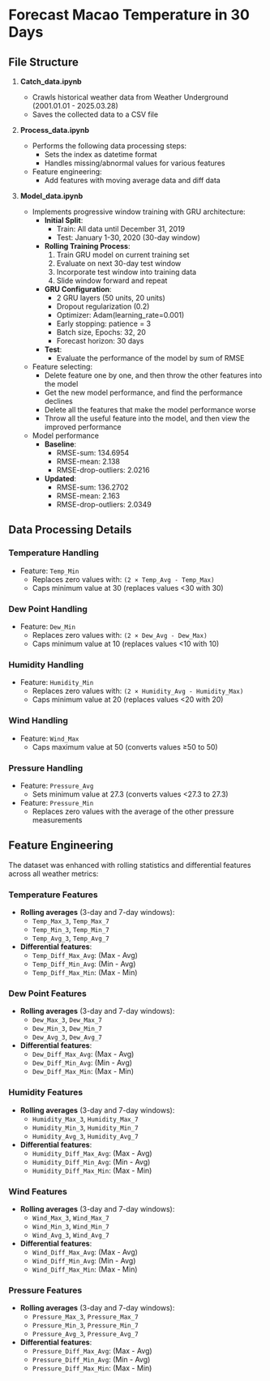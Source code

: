 # Forecast Macao Temperature in 30 Days

## File Structure

1. **Catch_data.ipynb**
   - Crawls historical weather data from Weather Underground (2001.01.01 - 2025.03.28)
   - Saves the collected data to a CSV file

2. **Process_data.ipynb**
   - Performs the following data processing steps:
     - Sets the index as datetime format
     - Handles missing/abnormal values for various features
   - Feature engineering:
     - Add features with moving average data and diff data

3. **Model_data.ipynb**
   - Implements progressive window training with GRU architecture:
     - **Initial Split**:
       - Train: All data until December 31, 2019
       - Test: January 1-30, 2020 (30-day window)
     - **Rolling Training Process**:
       1. Train GRU model on current training set
       2. Evaluate on next 30-day test window
       3. Incorporate test window into training data
       4. Slide window forward and repeat
     - **GRU Configuration**:
       - 2 GRU layers (50 units, 20 units)
       - Dropout regularization (0.2)
       - Optimizer: Adam(learning_rate=0.001)
       - Early stopping: patience = 3
       - Batch size, Epochs: 32, 20
       - Forecast horizon: 30 days
     - **Test**:
       - Evaluate the performance of the model by sum of RMSE
   - Feature selecting:
     - Delete feature one by one, and then throw the other features into the model
     - Get the new model performance, and find the performance declines
     - Delete all the features that make the model performance worse
     - Throw all the useful feature into the model, and then view the improved performance
   - Model performance
     - **Baseline**:
       - RMSE-sum: 134.6954
       - RMSE-mean: 2.138
       - RMSE-drop-outliers: 2.0216
     - **Updated**:
       - RMSE-sum: 136.2702
       - RMSE-mean: 2.163
       - RMSE-drop-outliers: 2.0349

## Data Processing Details

### Temperature Handling
- Feature: `Temp_Min`
  - Replaces zero values with: `(2 × Temp_Avg - Temp_Max)`
  - Caps minimum value at 30 (replaces values <30 with 30)

### Dew Point Handling
- Feature: `Dew_Min`
  - Replaces zero values with: `(2 × Dew_Avg - Dew_Max)`
  - Caps minimum value at 10 (replaces values <10 with 10)

### Humidity Handling
- Feature: `Humidity_Min`
  - Replaces zero values with: `(2 × Humidity_Avg - Humidity_Max)`
  - Caps minimum value at 20 (replaces values <20 with 20)

### Wind Handling
- Feature: `Wind_Max`
  - Caps maximum value at 50 (converts values ≥50 to 50)

### Pressure Handling
- Feature: `Pressure_Avg`
  - Sets minimum value at 27.3 (converts values <27.3 to 27.3)
- Feature: `Pressure_Min`
  - Replaces zero values with the average of the other pressure measurements
## Feature Engineering

The dataset was enhanced with rolling statistics and differential features across all weather metrics:

### Temperature Features
- **Rolling averages** (3-day and 7-day windows):
  - `Temp_Max_3`, `Temp_Max_7`
  - `Temp_Min_3`, `Temp_Min_7`
  - `Temp_Avg_3`, `Temp_Avg_7`
- **Differential features**:
  - `Temp_Diff_Max_Avg`: (Max - Avg)
  - `Temp_Diff_Min_Avg`: (Min - Avg)
  - `Temp_Diff_Max_Min`: (Max - Min)

### Dew Point Features
- **Rolling averages** (3-day and 7-day windows):
  - `Dew_Max_3`, `Dew_Max_7`
  - `Dew_Min_3`, `Dew_Min_7`
  - `Dew_Avg_3`, `Dew_Avg_7`
- **Differential features**:
  - `Dew_Diff_Max_Avg`: (Max - Avg)
  - `Dew_Diff_Min_Avg`: (Min - Avg)
  - `Dew_Diff_Max_Min`: (Max - Min)

### Humidity Features
- **Rolling averages** (3-day and 7-day windows):
  - `Humidity_Max_3`, `Humidity_Max_7`
  - `Humidity_Min_3`, `Humidity_Min_7`
  - `Humidity_Avg_3`, `Humidity_Avg_7`
- **Differential features**:
  - `Humidity_Diff_Max_Avg`: (Max - Avg)
  - `Humidity_Diff_Min_Avg`: (Min - Avg)
  - `Humidity_Diff_Max_Min`: (Max - Min)

### Wind Features
- **Rolling averages** (3-day and 7-day windows):
  - `Wind_Max_3`, `Wind_Max_7`
  - `Wind_Min_3`, `Wind_Min_7`
  - `Wind_Avg_3`, `Wind_Avg_7`
- **Differential features**:
  - `Wind_Diff_Max_Avg`: (Max - Avg)
  - `Wind_Diff_Min_Avg`: (Min - Avg)
  - `Wind_Diff_Max_Min`: (Max - Min)

### Pressure Features
- **Rolling averages** (3-day and 7-day windows):
  - `Pressure_Max_3`, `Pressure_Max_7`
  - `Pressure_Min_3`, `Pressure_Min_7`
  - `Pressure_Avg_3`, `Pressure_Avg_7`
- **Differential features**:
  - `Pressure_Diff_Max_Avg`: (Max - Avg)
  - `Pressure_Diff_Min_Avg`: (Min - Avg)
  - `Pressure_Diff_Max_Min`: (Max - Min)
